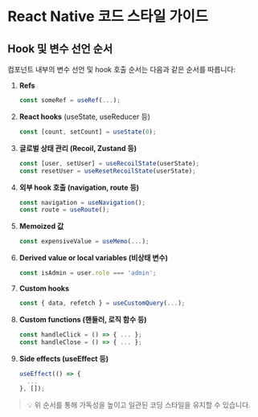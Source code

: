 # React Native 코드 스타일 가이드

## Hook 및 변수 선언 순서

컴포넌트 내부의 변수 선언 및 hook 호출 순서는 다음과 같은 순서를 따릅니다:

1. **Refs**

   ```ts
   const someRef = useRef(...);
   ```

2. **React hooks** (useState, useReducer 등)

   ```ts
   const [count, setCount] = useState(0);
   ```

3. **글로벌 상태 관리 (Recoil, Zustand 등)**

   ```ts
   const [user, setUser] = useRecoilState(userState);
   const resetUser = useResetRecoilState(userState);
   ```

4. **외부 hook 호출 (navigation, route 등)**

   ```ts
   const navigation = useNavigation();
   const route = useRoute();
   ```

5. **Memoized 값**

   ```ts
   const expensiveValue = useMemo(...);
   ```

6. **Derived value or local variables (비상태 변수)**

   ```ts
   const isAdmin = user.role === 'admin';
   ```

7. **Custom hooks**

   ```ts
   const { data, refetch } = useCustomQuery(...);
   ```

8. **Custom functions (핸들러, 로직 함수 등)**

   ```ts
   const handleClick = () => { ... };
   const handleClose = () => { ... };
   ```

9. **Side effects (useEffect 등)**
   ```ts
   useEffect(() => {
     ...
   }, []);
   ```

> 💡 위 순서를 통해 가독성을 높이고 일관된 코딩 스타일을 유지할 수 있습니다.
